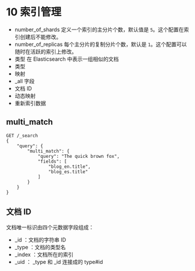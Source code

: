 # 10 索引管理

- number_of_shards 定义一个索引的主分片个数，默认值是 `5`。这个配置在索引创建后不能修改。
- number_of_replicas 每个主分片的复制分片个数，默认是 `1`。这个配置可以随时在活跃的索引上修改。
- 类型 在 Elasticsearch 中表示一组相似的文档
- 类型
- 映射
- \_all 字段
- 文档 ID
- 动态映射
- 重新索引数据

## multi_match

```
GET /_search 
{
    "query": {
        "multi_match": {
            "query": "The quick brown fox",
            "fields": [
                "blog_en.title",
                "blog_es.title"
            ]
        }
    }
}
```

## 文档 ID

文档唯一标识由四个元数据字段组成： 
- _id ：文档的字符串 ID 
- _type ：文档的类型名 
- _index ：文档所在的索引 
- _uid ： _type 和 _id 连接成的 type#id
